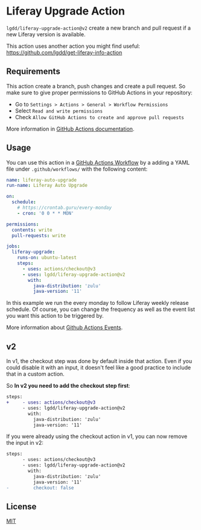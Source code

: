 # Liferay Upgrade Action

`lgdd/liferay-upgrade-action@v2` create a new branch and pull request if a new Liferay version is available.

This action uses another action you might find useful: https://github.com/lgdd/get-liferay-info-action

## Requirements

This action create a branch, push changes and create a pull request. So make sure to give proper permissions to GitHub Actions in your repository:

- Go to `Settings > Actions > General > Workflow Permissions`
- Select `Read and write permissions`
- Check `Allow GitHub Actions to create and approve pull requests`

More information in [GitHub Actions documentation](https://docs.github.com/en/repositories/managing-your-repositorys-settings-and-features/enabling-features-for-your-repository/managing-github-actions-settings-for-a-repository#configuring-the-default-github_token-permissions).

## Usage

You can use this action in a [GitHub Actions Workflow](https://help.github.com/en/articles/about-github-actions) by a adding a YAML file under `.github/workflows/` with the following content:

```yaml
name: liferay-auto-upgrade
run-name: Liferay Auto Upgrade

on:
  schedule:
    # https://crontab.guru/every-monday
    - cron: '0 0 * * MON'

permissions:
  contents: write
  pull-requests: write

jobs:
  liferay-upgrade:
    runs-on: ubuntu-latest
    steps:
      - uses: actions/checkout@v3
      - uses: lgdd/liferay-upgrade-action@v2
        with:
          java-distribution: 'zulu'
          java-version: '11'
```

In this example we run the every monday to follow Liferay weekly release schedule. Of course, you can change the frequency as well as the event list you want this action to be triggered by.

More information about [Github Actions Events](https://docs.github.com/en/actions/using-workflows/events-that-trigger-workflows).

## v2

In v1, the checkout step was done by default inside that action. Even if you could disable it with an input, it doesn't feel like a good practice to include that in a custom action.

So **In v2 you need to add the checkout step first**:

```diff
steps:
+     - uses: actions/checkout@v3
      - uses: lgdd/liferay-upgrade-action@v2
        with:
          java-distribution: 'zulu'
          java-version: '11'
```

If you were already using the checkout action in v1, you can now remove the input in v2:
```diff
steps:
      - uses: actions/checkout@v3
      - uses: lgdd/liferay-upgrade-action@v2
        with:
          java-distribution: 'zulu'
          java-version: '11'
-         checkout: false
```

## License

[MIT](LICENSE)
